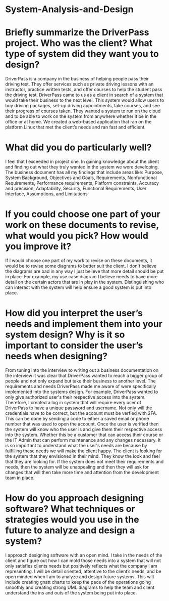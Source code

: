 # System-Analysis-and-Design

# Briefly summarize the DriverPass project. Who was the client? What type of system did they want you to design?
DriverPass is a company in the business of helping people pass their driving test. They offer services such as private driving lessons with an instructor, practice written tests, and offer courses to help the student pass the driving test. DriverPass came to us as a client in search of a system that would take their business to the next level. This system would allow users to buy driving packages, set-up driving appointments, take courses, and see their progress of courses taken. They wanted a system to run on the cloud and to be able to work on the system from anywhere whether it be in the office or at home. We created a web-based application that ran on the platform Linux that met the client’s needs and ran fast and efficient.

# What did you do particularly well?
I feel that I exceeded in project one. In gaining knowledge about the client and finding out what they truly wanted in the system we were developing. The business document has all my findings that include areas like: Purpose, System Background, Objectives and Goals, Requirements, Nonfunctional Requirements, Performance requirements, Platform constraints, Accuracy and precision, Adaptability, Security, Functional Requirements, User Interface, Assumptions, and Limitations

# If you could choose one part of your work on these documents to revise, what would you pick? How would you improve it?
If I would choose one part of my work to revise on these documents, it would be to revise some diagrams to better suit the client. I don't believe the diagrams are bad in any way I just believe that more detail should be put in place. For example, my use case diagram I believe needs to have more detail on the certain actors that are in play in the system. Distinguishing who can interact with the system will help ensure a good system is put into place. 

# How did you interpret the user’s needs and implement them into your system design? Why is it so important to consider the user’s needs when designing?
From tuning into the interview to writing out a business documentation on the interview it was clear that DriverPass wanted to reach a bigger group of people and not only expand but take their business to another level. The requirements and needs DriverPass made me aware of were specifically implemented into the systems design. For example, DriverPass wanted to only give authorized user's their respective access into the system. Therefore, I created a log in system that will require every user of DriverPass to have a unique password and username. Not only will the credentials have to be correct, but the account must be verfied with 2FA. This can be done by sending a code to either a saved email or phone number that was used to open the account. Once the user is verified then the system will know who the user is and give them their respective access into the system. Whether this be a customer that can access their course or the IT Admin that can perform maintenance and any changes necessary. It is so important to understand what the user's needs are because by fulfilling these needs we will make the client happy. The client is looking for the system that they envisioned in their mind. They know the look and feel that they are looking for. If the system does not meet their requirements and needs, then the system will be unappealing and then they will ask for changes that will then take more time and attention from the development team in place. 

# How do you approach designing software? What techniques or strategies would you use in the future to analyze and design a system?
I approach designing software with an open mind. I take in the needs of the client and figure out how I can mold those needs into a system that will not only satisfies clients needs but positively reflects what the company I am representing. I will be detail oriented, attentive to the client’s needs, and be open minded when I am to analyze and design future systems. This will include creating gnatt charts to keep the pace of the operations going smoothly and creating strong UML diagrams to help the team and client understand the ins and outs of the system being put into place. 
